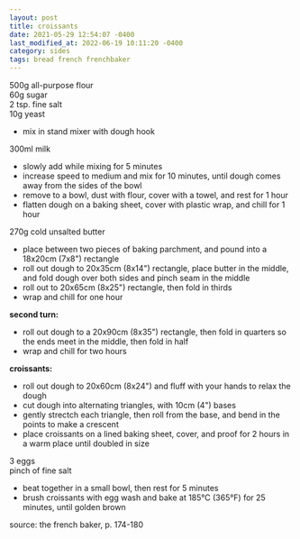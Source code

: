```yaml
---
layout: post
title: croissants
date: 2021-05-29 12:54:07 -0400
last_modified_at: 2022-06-19 10:11:20 -0400
category: sides
tags: bread french frenchbaker
---
```


500g all-purpose flour  
60g sugar  
2 tsp. fine salt  
10g yeast  
* mix in stand mixer with dough hook

300ml milk  
* slowly add while mixing for 5 minutes
* increase speed to medium and mix for 10 minutes, until dough comes away from the
  sides of the bowl
* remove to a bowl, dust with flour, cover with a towel, and rest for 1 hour
* flatten dough on a baking sheet, cover with plastic wrap, and chill for 1 hour

270g cold unsalted butter  
* place between two pieces of baking parchment, and pound into a 18x20cm (7x8")
  rectangle
* roll out dough to 20x35cm (8x14") rectangle, place butter in the middle, and fold
  dough over both sides and pinch seam in the middle
* roll out to 20x65cm (8x25") rectangle, then fold in thirds
* wrap and chill for one hour

**second turn:**

* roll out dough to a 20x90cm (8x35") rectangle, then fold in quarters so the ends
  meet in the middle, then fold in half
* wrap and chill for two hours

**croissants:**

* roll out dough to 20x60cm (8x24") and fluff with your hands to relax the dough
* cut dough into alternating triangles, with 10cm (4") bases
* gently strectch each triangle, then roll from the base, and bend in the points
  to make a crescent
* place croissants on a lined baking sheet, cover, and proof for 2 hours in a warm
  place until doubled in size

3 eggs  
pinch of fine salt  
* beat together in a small bowl, then rest for 5 minutes
* brush croissants with egg wash and bake at 185°C (365°F) for 25 minutes, until
  golden brown

source: the french baker, p. 174-180
